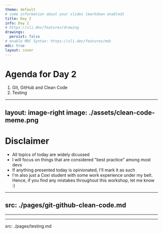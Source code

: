 ```yaml
---
theme: default
# some information about your slides (markdown enabled)
title: Day 2
info: Day 2
# https://sli.dev/features/drawing
drawings:
  persist: false
# enable MDC Syntax: https://sli.dev/features/mdc
mdc: true
layout: cover
---
```


# Agenda for Day 2

1. Git, GitHub and Clean Code
2. Testing

---
layout: image-right
image: ./assets/clean-code-meme.png
---

# Disclaimer

- All topics of today are widely dicussed
- I will focus on things that are considered "best practice" among most devs
- If anything presented today is opinionated, I'll mark it as such
- I'm also just a Coxi student with some work experience under my belt. Hence, if you find any mistakes throughout this workshop, let me know :)

---
src: ./pages/git-github-clean-code.md
---

---

---

src: ./pages/testing.md
